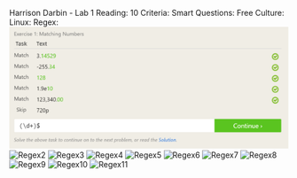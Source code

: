 Harrison Darbin - Lab 1
Reading:
10 Criteria:
Smart Questions:
Free Culture:
Linux:
Regex: ![Regex1](https://github.com/HarrDarbo/oss-repo-template/blob/master/labs/lab-01/ossregex1.png)
 ![Regex2](https://github.com/HarrDarbo/oss-repo-template/blob/master/labs/lab-02/ossregex2.png)
 ![Regex3](https://github.com/HarrDarbo/oss-repo-template/blob/master/labs/lab-02/ossregex3.png)
 ![Regex4](https://github.com/HarrDarbo/oss-repo-template/blob/master/labs/lab-02/ossregex4.png)
 ![Regex5](https://github.com/HarrDarbo/oss-repo-template/blob/master/labs/lab-02/ossregex5.png)
 ![Regex6](https://github.com/HarrDarbo/oss-repo-template/blob/master/labs/lab-02/ossregex6.png)
 ![Regex7](https://github.com/HarrDarbo/oss-repo-template/blob/master/labs/lab-02/ossregex7.png)
 ![Regex8](https://github.com/HarrDarbo/oss-repo-template/blob/master/labs/lab-02/ossregexcross1.png)
 ![Regex9](https://github.com/HarrDarbo/oss-repo-template/blob/master/labs/lab-02/ossregexcross2.png)
 ![Regex10](https://github.com/HarrDarbo/oss-repo-template/blob/master/labs/lab-02/ossregexcross3.png)
 ![Regex11](https://github.com/HarrDarbo/oss-repo-template/blob/master/labs/lab-02/ossregexcross4.png)
 


